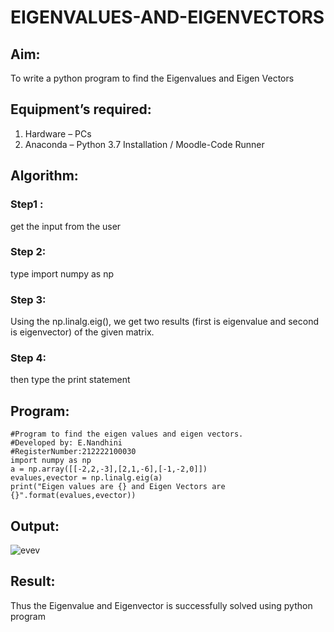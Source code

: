 # EIGENVALUES-AND-EIGENVECTORS

## Aim:
To write a python program to find the Eigenvalues and Eigen Vectors

## Equipment’s required:
1. 	Hardware – PCs
2. 	Anaconda – Python 3.7 Installation / Moodle-Code Runner

## Algorithm:

### Step1 :
get the input from the user
### Step 2:
type import numpy as np
### Step 3:
Using the np.linalg.eig(),  we get two results (first is eigenvalue and second is eigenvector) of the given matrix.

### Step 4: 
then type the print statement
## Program:
```
#Program to find the eigen values and eigen vectors.
#Developed by: E.Nandhini
#RegisterNumber:212222100030
import numpy as np
a = np.array([[-2,2,-3],[2,1,-6],[-1,-2,0]])
evalues,evector = np.linalg.eig(a)
print("Eigen values are {} and Eigen Vectors are {}".format(evalues,evector))
```

## Output:
![evev](https://user-images.githubusercontent.com/121998147/232981478-8210b38f-32fa-47c8-a3c0-a9a7bbeb001b.png)


## Result:
Thus the Eigenvalue and Eigenvector is successfully solved using python program
